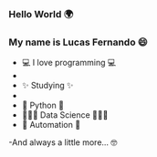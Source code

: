 ### Hello World 🌍
### My name is Lucas Fernando 😄 

- 💻 I love programming 💻
-   
-   ✨ Studying ✨
-   
-   🐍 Python 🐍
- 👨🏻‍💻 Data Science 👨🏻‍💻
-  🤖 Automation 🤖

-And always a little more... 🤓
